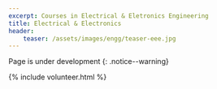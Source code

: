 ```yaml
---
excerpt: Courses in Electrical & Eletronics Engineering
title: Electrical & Electronics
header:
    teaser: /assets/images/engg/teaser-eee.jpg
---
```

Page is under development
{: .notice--warning}

{% include volunteer.html %}